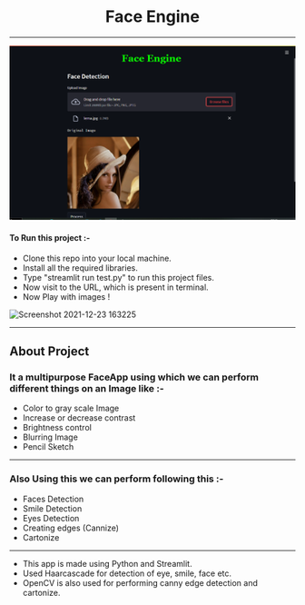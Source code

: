 # <center> Face Engine </center>

__________________________
<center> <img src="eg.png"> </center>

#### To Run this project :-

* Clone this repo into your local machine.
* Install all the required libraries.
* Type "streamlit run test.py" to run this project files. 
* Now visit to the URL, which is present in terminal.
* Now Play with images !


![Screenshot 2021-12-23 163225](https://user-images.githubusercontent.com/70583158/147231978-0398d3e0-a2a0-43aa-9dab-e80ff811dcc5.png)

__________________________

## About Project

### It a multipurpose FaceApp using which we can perform different things on  an Image like :-

- Color to gray scale Image
- Increase or decrease contrast
- Brightness control
- Blurring Image
- Pencil Sketch

______________________________

### Also Using this we can perform following this :-

- Faces Detection
- Smile Detection
- Eyes Detection
- Creating edges (Cannize)
- Cartonize

_____________________________

* This app is made using Python and Streamlit.
* Used Haarcascade for detection of eye, smile, face etc.
* OpenCV is also used for performing canny edge detection and cartonize.


